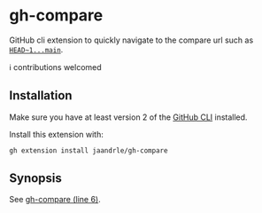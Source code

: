 # gh-compare
GitHub cli extension to quickly navigate to the compare url such as [`HEAD~1...main`](../../compare/HEAD~1...main).

ℹ️ contributions welcomed

## Installation

Make sure you have at least version 2 of the [GitHub CLI](https://cli.github.com/) installed.

Install this extension with:
```bash
gh extension install jaandrle/gh-compare
```

## Synopsis
See [gh-compare (line 6)](./gh-compare#L6).
